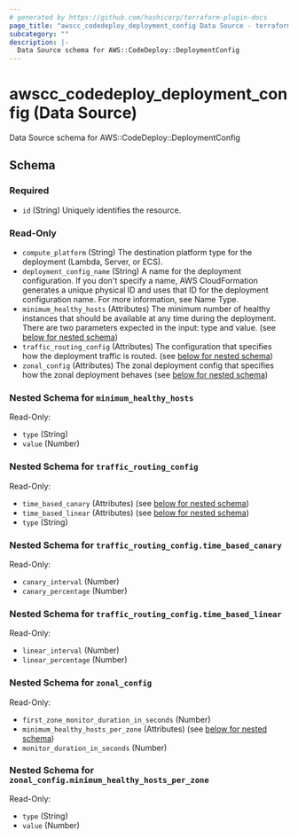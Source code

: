 ```yaml
---
# generated by https://github.com/hashicorp/terraform-plugin-docs
page_title: "awscc_codedeploy_deployment_config Data Source - terraform-provider-awscc"
subcategory: ""
description: |-
  Data Source schema for AWS::CodeDeploy::DeploymentConfig
---
```


# awscc_codedeploy_deployment_config (Data Source)

Data Source schema for AWS::CodeDeploy::DeploymentConfig



<!-- schema generated by tfplugindocs -->
## Schema

### Required

- `id` (String) Uniquely identifies the resource.

### Read-Only

- `compute_platform` (String) The destination platform type for the deployment (Lambda, Server, or ECS).
- `deployment_config_name` (String) A name for the deployment configuration. If you don't specify a name, AWS CloudFormation generates a unique physical ID and uses that ID for the deployment configuration name. For more information, see Name Type.
- `minimum_healthy_hosts` (Attributes) The minimum number of healthy instances that should be available at any time during the deployment. There are two parameters expected in the input: type and value. (see [below for nested schema](#nestedatt--minimum_healthy_hosts))
- `traffic_routing_config` (Attributes) The configuration that specifies how the deployment traffic is routed. (see [below for nested schema](#nestedatt--traffic_routing_config))
- `zonal_config` (Attributes) The zonal deployment config that specifies how the zonal deployment behaves (see [below for nested schema](#nestedatt--zonal_config))

<a id="nestedatt--minimum_healthy_hosts"></a>
### Nested Schema for `minimum_healthy_hosts`

Read-Only:

- `type` (String)
- `value` (Number)


<a id="nestedatt--traffic_routing_config"></a>
### Nested Schema for `traffic_routing_config`

Read-Only:

- `time_based_canary` (Attributes) (see [below for nested schema](#nestedatt--traffic_routing_config--time_based_canary))
- `time_based_linear` (Attributes) (see [below for nested schema](#nestedatt--traffic_routing_config--time_based_linear))
- `type` (String)

<a id="nestedatt--traffic_routing_config--time_based_canary"></a>
### Nested Schema for `traffic_routing_config.time_based_canary`

Read-Only:

- `canary_interval` (Number)
- `canary_percentage` (Number)


<a id="nestedatt--traffic_routing_config--time_based_linear"></a>
### Nested Schema for `traffic_routing_config.time_based_linear`

Read-Only:

- `linear_interval` (Number)
- `linear_percentage` (Number)



<a id="nestedatt--zonal_config"></a>
### Nested Schema for `zonal_config`

Read-Only:

- `first_zone_monitor_duration_in_seconds` (Number)
- `minimum_healthy_hosts_per_zone` (Attributes) (see [below for nested schema](#nestedatt--zonal_config--minimum_healthy_hosts_per_zone))
- `monitor_duration_in_seconds` (Number)

<a id="nestedatt--zonal_config--minimum_healthy_hosts_per_zone"></a>
### Nested Schema for `zonal_config.minimum_healthy_hosts_per_zone`

Read-Only:

- `type` (String)
- `value` (Number)
